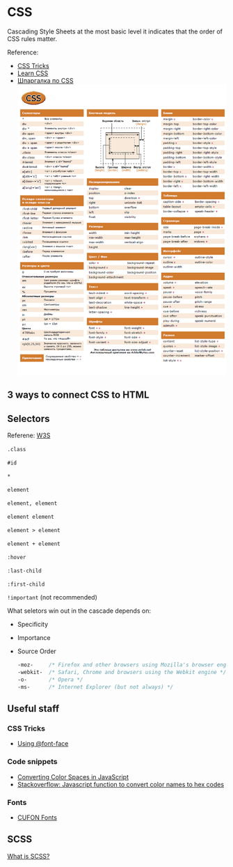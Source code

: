 # CSS

Cascading Style Sheets at the most basic level it indicates that the order of CSS rules matter.

Reference:

+ [CSS Tricks](https://css-tricks.com/almanac/)
+ [Learn CSS](https://web.dev/learn/css/)
+ [Шпаргалка по CSS](https://www.exlab.net/tools/sheets/css.html)
  ![css(rus)](css(rus).png)

## 3 ways to connect CSS to HTML

## Selectors

Referene: [W3S](https://www.w3schools.com/cssref/css_selectors.asp)

`.class`

`#id`

`*`

`element`

`element, element`

`element element`

`element > element`

`element + element`

`:hover`

`:last-child`

`:first-child`

`!important` (not recommended)

What seletors win out in the cascade depends on:

+ Specificity
+ Importance
+ Source Order

  ```css
  -moz-     /* Firefox and other browsers using Mozilla's browser engine */
  -webkit-  /* Safari, Chrome and browsers using the Webkit engine */
  -o-       /* Opera */
  -ms-      /* Internet Explorer (but not always) */
  ```

## Useful staff

### CSS Tricks

+ [Using @font-face](https://css-tricks.com/snippets/css/using-font-face/)

### Code snippets

+ [Converting Color Spaces in JavaScript](https://css-tricks.com/converting-color-spaces-in-javascript/)
+ [Stackoverflow: Javascript function to convert color names to hex codes](https://stackoverflow.com/questions/1573053/javascript-function-to-convert-color-names-to-hex-codes)

### Fonts

+ [CUFON Fonts](https://www.cufonfonts.com/)

## SCSS

[What is SCSS?](https://stackoverflow.com/questions/46400443/what-is-the-difference-between-css-and-scss)
